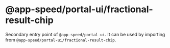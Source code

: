 # @app-speed/portal-ui/fractional-result-chip

Secondary entry point of `@app-speed/portal-ui`. It can be used by importing from `@app-speed/portal-ui/fractional-result-chip`.
